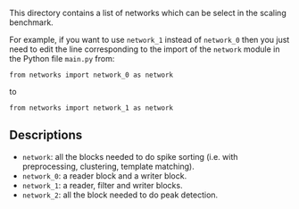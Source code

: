 This directory contains a list of networks which can be select in the
scaling benchmark.

For example, if you want to use `network_1` instead of `network_0` then
you just need to edit the line corresponding to the import of the
`network` module in the Python file `main.py` from:

    from networks import network_0 as network

to

    from networks import network_1 as network


## Descriptions

- `network`: all the blocks needed to do spike sorting (i.e. with preprocessing, clustering,
template matching).
- `network_0`: a reader block and a writer block.
- `network_1`: a reader, filter and writer blocks.
- `network_2`: all the block needed to do peak detection.